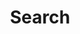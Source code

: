 ---
title: "Search"
layout: "search" # is necessary
# url: "/archive"
# description: "Description for Search"
summary: "search"
---
